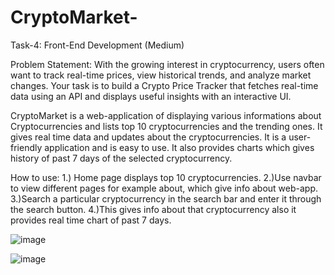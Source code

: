 # CryptoMarket-

Task-4: Front-End Development (Medium)

Problem Statement:
With the growing interest in cryptocurrency, users often want to track real-time prices, 
view historical trends, and analyze market changes. Your task is to build a Crypto 
Price Tracker that fetches real-time data using an API and displays useful insights with 
an interactive UI.

CryptoMarket is a web-application of displaying various informations about Cryptocurrencies and lists top 10 cryptocurrencies and the trending ones.
It gives real time data and updates about the cryptocurrencies. It is a user-friendly application and is easy to use.
It also provides charts which gives history of past 7 days of the selected cryptocurrency.

How to use:
1.) Home page displays top 10 cryptocurrencies.
2.)Use navbar to view different pages for example about, which give info about web-app.
3.)Search a particular cryptocurrency in the search bar and enter it through the search button.
4.)This gives info about that cryptocurrency also it provides real time chart of past 7 days.

![image](https://github.com/user-attachments/assets/51d3c001-498b-4498-8fac-cfc1d1c46826)

![image](https://github.com/user-attachments/assets/a2ab4e46-da92-4f11-a6f3-0e86ab4673dc)

